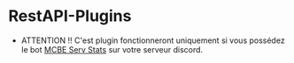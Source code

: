 # RestAPI-Plugins
 
- ATTENTION !! C'est plugin fonctionneront uniquement si vous possédez le bot [MCBE Serv Stats](https://discord.com/oauth2/authorize?client_id=865149618936610847&permissions=1248158149745&scope=bot) sur votre serveur discord.
